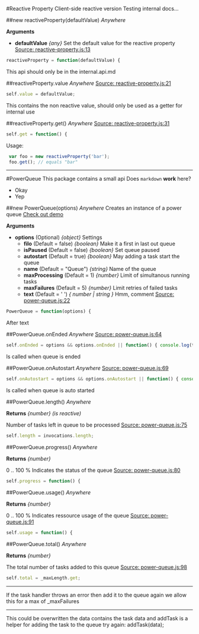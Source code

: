 #Reactive Property
Client-side reactive version
Testing internal docs...

##new reactiveProperty(defaultValue)    *Anywhere*

__Arguments__

* __defaultValue__  *{any}*
Set the default value for the reactive property
[Source: reactive-property.js:13](reactive-property.jsL13)
```js 13
reactiveProperty = function(defaultValue) {
```
This api should only be in the internal.api.md

##reactiveProperty.value    *Anywhere*
[Source: reactive-property.js:21](reactive-property.jsL21)
```js 21
self.value = defaultValue;
```
This contains the non reactive value, should only be used as a getter for
internal use

##reactiveProperty.get()    *Anywhere*
[Source: reactive-property.js:31](reactive-property.jsL31)
```js 31
self.get = function() {
```
Usage:
```js
 var foo = new reactiveProperty('bar');
 foo.get(); // equals "bar"
```


---
#PowerQueue
This package contains a small api
Does `markdown` __work__ here?
* Okay
* Yep

##new PowerQueue(options)    *Anywhere*
Creates an instance of a power queue 
[Check out demo](http://power-queue-test.meteor.com/)

__Arguments__

* __options__  (Optional)  *{object}*
Settings
  * __filo__  (Default = false)  *{boolean}*
Make it a first in last out queue
  * __isPaused__  (Default = false)  *{boolean}*
Set queue paused
  * __autostart__  (Default = true)  *{boolean}*
May adding a task start the queue
  * __name__  (Default = "Queue")  *{string}*
Name of the queue
  * __maxProcessing__  (Default = 1)  *{number}*
Limit of simultanous running tasks
  * __maxFailures__  (Default = 5)  *{number}*
Limit retries of failed tasks
  * __text__  (Default = ' ')  *{ number | string }*
Hmm, comment
[Source: power-queue.js:22](power-queue.jsL22)
```js 22
PowerQueue = function(options) {
```
After text

##PowerQueue.onEnded    *Anywhere*
[Source: power-queue.js:64](power-queue.jsL64)
```js 64
self.onEnded = options && options.onEnded || function() { console.log(title + 
```
Is called when queue is ended

##PowerQueue.onAutostart    *Anywhere*
[Source: power-queue.js:69](power-queue.jsL69)
```js 69
self.onAutostart = options && options.onAutostart || function() { console.log(title + 
```
Is called when queue is auto started

##PowerQueue.length()    *Anywhere*

__Returns__  *{number}*  *(is reactive)*

Number of tasks left in queue to be processed
[Source: power-queue.js:75](power-queue.jsL75)
```js 75
self.length = invocations.length;
```

##PowerQueue.progress()    *Anywhere*

__Returns__  *{number}*

0 .. 100 % Indicates the status of the queue
[Source: power-queue.js:80](power-queue.jsL80)
```js 80
self.progress = function() {
```

##PowerQueue.usage()    *Anywhere*

__Returns__  *{number}*

0 .. 100 % Indicates ressource usage of the queue
[Source: power-queue.js:91](power-queue.jsL91)
```js 91
self.usage = function() {
```

##PowerQueue.total()    *Anywhere*

__Returns__  *{number}*

The total number of tasks added to this queue
[Source: power-queue.js:98](power-queue.jsL98)
```js 98
self.total = _maxLength.get;
```

---
If the task handler throws an error then add it to the queue again
we allow this for a max of _maxFailures

---
This could be overwritten the data contains the task data and addTask
is a helper for adding the task to the queue
try again: addTask(data);
